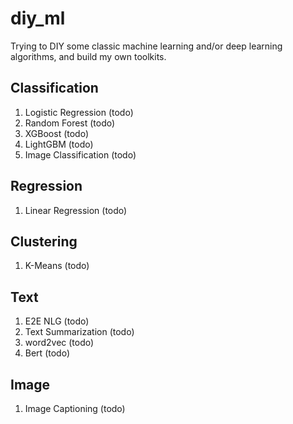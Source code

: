 # diy_ml
Trying to DIY some classic machine learning and/or deep learning algorithms, and build my own toolkits.

## Classification
1. Logistic Regression (todo)
2. Random Forest (todo)
3. XGBoost (todo)
4. LightGBM (todo)
5. Image Classification (todo)

## Regression
1. Linear Regression (todo)

## Clustering
1. K-Means (todo)

## Text
1. E2E NLG (todo)
2. Text Summarization (todo)
3. word2vec (todo)
4. Bert (todo)

## Image 
1. Image Captioning (todo)
